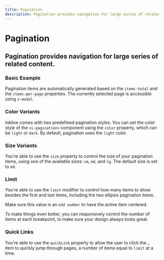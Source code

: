 ```yaml
---
title: Pagination
description: Pagination provides navigation for large series of related content.
---
```


<script setup>
import * as examples from '../../../examples/components/pagination'
</script>


# Pagination
## Pagination provides navigation for large series of related content.

### Basic Example
Pagination items are automatically generated based on the `items-total` and the `items-per-page` properties. The currently selected page is accessible using `v-model`.

<example :component="examples.IPaginationBasicExample" :html="examples.IPaginationBasicExampleHTML" :js="examples.IPaginationBasicExampleJS"></example>

### Color Variants
Inkline comes with two predefined pagination styles. You can set the color style of the `<i-pagination>` component using the `color` property, which can be `light` or `dark`. By default, pagination uses the `light` color.

<example :component="examples.IPaginationColorVariantsExample" :html="examples.IPaginationColorVariantsExampleHTML" :js="examples.IPaginationColorVariantsExampleJS"></example>

### Size Variants
You're able to use the `size` property to control the size of your pagination items, using one of the available sizes: `sm`, `md`, and `lg`. The default size is set to `md`.

<example :component="examples.IPaginationSizeVariantsExample" :html="examples.IPaginationSizeVariantsExampleHTML" :js="examples.IPaginationSizeVariantsExampleJS"></example>

### Limit
You're able to use the `limit` modifier to control how many items to show besides the first and last items, including the two ellipsis pagination items. 

Make sure this value is an `odd number` to have the active item centered.

<example :component="examples.IPaginationLimitExample" :html="examples.IPaginationLimitExampleHTML" :js="examples.IPaginationLimitExampleJS"></example>

To make things even better, you can responsively control the number of items at each breakpoint, to make sure your design always looks great.

<example :component="examples.IPaginationLimitResponsiveExample" :html="examples.IPaginationLimitResponsiveExampleHTML" :js="examples.IPaginationLimitResponsiveExampleJS"></example>


### Quick Links
You're able to use the `quickLink` property to allow the user to click the `…` item to quickly jump through pages, a number of items equal to `limit` at a time. 

<example :component="examples.IPaginationQuickLinksExample" :html="examples.IPaginationQuickLinksExampleHTML" :js="examples.IPaginationQuickLinksExampleJS"></example>
